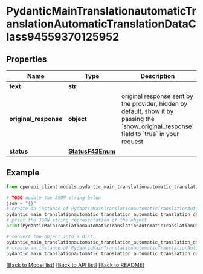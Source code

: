 # PydanticMainTranslationautomaticTranslationAutomaticTranslationDataClass94559370125952


## Properties

Name | Type | Description | Notes
------------ | ------------- | ------------- | -------------
**text** | **str** |  | 
**original_response** | **object** | original response sent by the provider, hidden by default, show it by passing the &#x60;show_original_response&#x60; field to &#x60;true&#x60; in your request | [optional] 
**status** | [**StatusF43Enum**](StatusF43Enum.md) |  | 

## Example

```python
from openapi_client.models.pydantic_main_translationautomatic_translation_automatic_translation_data_class94559370125952 import PydanticMainTranslationautomaticTranslationAutomaticTranslationDataClass94559370125952

# TODO update the JSON string below
json = "{}"
# create an instance of PydanticMainTranslationautomaticTranslationAutomaticTranslationDataClass94559370125952 from a JSON string
pydantic_main_translationautomatic_translation_automatic_translation_data_class94559370125952_instance = PydanticMainTranslationautomaticTranslationAutomaticTranslationDataClass94559370125952.from_json(json)
# print the JSON string representation of the object
print(PydanticMainTranslationautomaticTranslationAutomaticTranslationDataClass94559370125952.to_json())

# convert the object into a dict
pydantic_main_translationautomatic_translation_automatic_translation_data_class94559370125952_dict = pydantic_main_translationautomatic_translation_automatic_translation_data_class94559370125952_instance.to_dict()
# create an instance of PydanticMainTranslationautomaticTranslationAutomaticTranslationDataClass94559370125952 from a dict
pydantic_main_translationautomatic_translation_automatic_translation_data_class94559370125952_form_dict = pydantic_main_translationautomatic_translation_automatic_translation_data_class94559370125952.from_dict(pydantic_main_translationautomatic_translation_automatic_translation_data_class94559370125952_dict)
```
[[Back to Model list]](../README.md#documentation-for-models) [[Back to API list]](../README.md#documentation-for-api-endpoints) [[Back to README]](../README.md)


